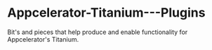 Appcelerator-Titanium---Plugins
===============================

Bit's and pieces that help produce and enable functionality for Appcelerator's Titanium.